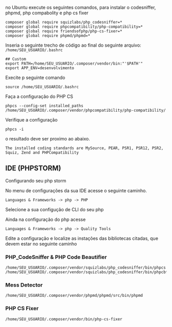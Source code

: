 no Ubuntu execute os seguintes comandos, para instalar o codesniffer, phpmd, php compabolity e php cs fixer 

```
composer global require squizlabs/php_codesniffer=*
composer global require phpcompatibility/php-compatibility=*
composer global require friendsofphp/php-cs-fixer=*
composer global require phpmd/phpmd=*
```

Inseria o seguinte trecho de código ao final do seguinte arquivo: ```/home/SEU_USUARIO/.bashrc```
```
## Custom
export PATH=/home/SEU_USUARIO/.composer/vendor/bin:"'$PATH'"
export APP_ENV=desenvolvimento
```

Execite p seguinte comando

```
source /home/SEU_USUARIO/.bashrc
```

Faça a configuração do PHP CS

```
phpcs --config-set installed_paths /home/SEU_USUARIO/.composer/vendor/phpcompatibility/php-compatibility/
```

Verifique a configuração

```
phpcs -i 
```


o resultado deve ser proximo ao abaixo.

`The installed coding standards are MySource, PEAR, PSR1, PSR12, PSR2, Squiz, Zend and PHPCompatibility`

## IDE (PHPSTORM)

Configurando seu php storm

No menu de configurações da sua IDE acesse o seguinte caminho.

``` Languages & Frameworks -> php -> PHP ```

Selecione a sua configução de CLI do seu php

Ainda na configuração do php acesse

``` Languages & Frameworks -> php -> Quality Tools ```

Edite a configuração e localize as instações das bibliotecas citadas, que devem estar no seguinte caminho

### PHP_CodeSniffer & PHP Code Beautifier

```
/home/SEU_USUARIO/.composer/vendor/squizlabs/php_codesniffer/bin/phpcs
/home/SEU_USUARIO/.composer/vendor/squizlabs/php_codesniffer/bin/phpcbf
```

### Mess Detector

```
/home/SEU_USUARIO/.composer/vendor/phpmd/phpmd/src/bin/phpmd
```

### PHP CS Fixer

```
/home/SEU_USUARIO/.composer/vendor/bin/php-cs-fixer
```

